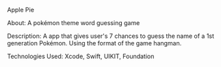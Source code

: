 Apple Pie 

About: A pokémon theme word guessing game



Description: A app that gives user's 7 chances to guess the name of a 1st generation Pokémon. Using the format of the game hangman.

Technologies Used: Xcode, Swift, UIKIT, Foundation
